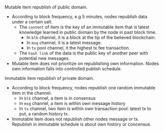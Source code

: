 Mutable item republish of public domain.
* According to block frequency, e.g 5 minutes, nodes republish data under a certain salt. 
  - The `content` of item is the key of an immutable item that is latest knowledge learned in public domain by the node in past block time. 
    * In `blk` channel, it is a block at the tip of the believed blockchain. 
    * In `msg` channel, it is a latest message. 
    * In `tx` pool channel, it the highest tx fee transaction. 
  - The `hash link` of the data is the public key of another peer with potential new messages. 
* Mutable item does not prioritize on republishing own information. Nodes own information falls into controlled publish schedule. 

Immutable item republish of private domain. 
* According to block frequency, nodes republish one random immutable item in the channel. 
  - In `blk` channel, a item is in consensus
  - In `msg` channel, a item is within own message history
  - In `tx` channel, two item is within own transaction pool: latest tx to put, a random history tx. 
* Immutable item does not republish other nodes message or tx. Republish in immutable schedule is about own history or concensus.
